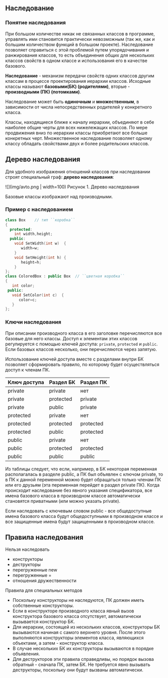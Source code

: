 ## Наследование

### Понятие наследования

При большом количестве никак не связанных классов в программе, управлять ими становится практически невозможным (так же, как и большим количеством функций в большом проекте). Наследование позволяет справиться с этой проблемой путем упорядочивания и ранжирования классов, то есть объединения общих для нескольких классов свойств в одном классе и использования его в качестве базового.

**Наследование** - механизм передачи свойств одних классов другим классам в процессе проектирования иерархии классов. Исходные классы называют **базовыми(БК) (родителями)**, вторые - **производными (ПК) (потомками)**.

Наследование может быть **одиночным** и **множественным**, в зависимости от числа непосредственных родителей у конкретного класса.

Классы, находящиеся ближе к началу иерархии, объединяют в себе наиболее общие черты для всех нижележащих классов. По мере продвижения вниз по иерархии классы приобретают все больше конкретных черт. Множественное наследование позволяет одному классу обладать свойствами двух и более родительских классов.


## Дерево наследования

Для удобного изображения отношений классов при наследовании строят специальный граф: **дерево наследования**:

![](img/avto.png | width=100)
Рисунок 1. Дерево наследования

Базовые классы изображают над производными.


### Пример с наследованием

```cpp
class Box    // тип ``коробка``
{
  protected:
    int width,height;
  public:
    void SetWidth(int w)  { 
       width=w;  
    }
    void SetHeight(int h) { 
       height=h; 
    }
};
class ColoredBox : public Box  // ``цветная коробка``
{
   int color;
 public:
   void SetColor(int c)  { 
      color=c; 
   }
};
```

### Ключи наследования

При описании производного класса в его заголовке перечисляются все базовые для него классы. Доступ к элементам этих классов регулируется с помощью ключей доступа: `private`, `protected` и `public`. Если базовых классов несколько, они перечисляются через запятую.

Использование ключей доступа вместе с разделами внутри БК позволяет сформировать правило, по которому будет осуществляться доступ к членам ПК.


|  Ключ доступа     | Раздел БК | Раздел ПК |
|-------------------|-----------|-----------|
| private           | private   | нет       |
| private           | protected | private   |
| private           | public    | private   |
| protected         | private   | нет       |
| protected         | protected | protected |
| protected         | public    | protected |
| public            | private   | нет       |
| public            | protected | protected |
| public            | public    | public    |


Из таблицы следует, что если, например, в БК некоторая переменная располагалась в разделе public, а ПК был объявлен с ключом private, то в ПК к данной переменной можно будет обращаться только членам ПК или его друзьям (эта переменная перейдет в раздел private ПК).
Когда происходит наследование без явного указания спецификатора, все имена базового класса в производном классе автоматически становятся приватными (или можно указать private).

Если наследовать с ключевым словом public - все общедоступные имена базового класса будут общедоступными в производном классе и все защищенные имена будут защищенными в производном классе.

## Правила наследования

Нельзя наследовать

- конструкторы
- деструкторы
- перегруженные new
- перегруженные =
- отношения дружественности

Правила для специальных методов

- Поскольку конструкторы не наследуются, ПК должен иметь собственные конструкторы.
- Если в конструкторе производного класса явный вызов конструктора базового класса отсутствует, автоматически вызывается конструктор БК.
- Для иерархии, состоящей из нескольких классов, конструкторы БК вызываются начиная с самого верхнего уровня. После этого выполняются конструкторы элементов класса, являющихся объектами, а затем - конструктор класса.
- В случае нескольких БК их конструкторы вызываются в порядке объявления.
- Для деструкторов эти правила справедливы, но порядок вызова обратный - сначала ПК, затем БК. Не требуется явно вызывать деструкторы, поскольку они будут вызваны автоматически.


